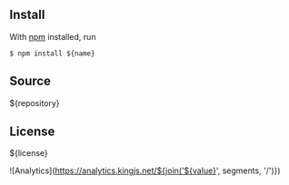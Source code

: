 ## Install
With [npm](https://npmjs.org/) installed, run
```
$ npm install ${name}
```
## Source
${repository}
## License
${license}

![Analytics](https://analytics.kingjs.net/${join('${value}', segments, '/')})